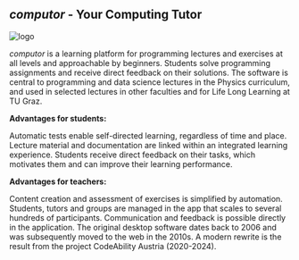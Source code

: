 ## *computor* - Your Computing Tutor

![logo](https://computor.eu/computor.png)

*computor* is a learning platform for programming lectures and exercises at all levels and approachable by beginners. 
Students solve programming assignments and receive direct feedback on their solutions. 
The software is central to programming and data science lectures in the Physics curriculum, 
and used in selected lectures in other faculties and for Life Long Learning at TU Graz.

**Advantages for students:**

Automatic tests enable self-directed learning, regardless of time and place.
Lecture material and documentation are linked within an integrated learning experience.
Students receive direct feedback on their tasks, which motivates them and can improve their learning performance.

**Advantages for teachers:**

Content creation and assessment of exercises is simplified by automation.
Students, tutors and groups are managed in the app that scales to several hundreds of participants.
Communication and feedback is possible directly in the application.
The original desktop software dates back to 2006 and was subsequently moved to the web in the 2010s. 
A modern rewrite is the result from the project CodeAbility Austria (2020-2024).

